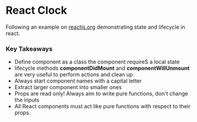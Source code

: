 # React Clock

Following an example on [reactjs.org](https://reactjs.org/docs/state-and-lifecycle.html) demonstrating state and lifecycle in react.

### Key Takeaways

* Define component as a class the component requireS a local state
* lifecycle methods **componentDidMount** and **componentWillUnmount** are very useful to perform actions and clean up.
* Always start component names with a capital letter
* Extract larger component into smaller ones
* Props are read only! Always aim to write pure functions, don't change the inputs
* All React components must act like pure functions with respect to their props.

